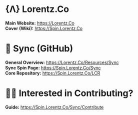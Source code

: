 # {Λ} Lorentz.Co   
**Main Website:** https://Lorentz.Co   
**Cover (Wiki):** https://Spin.Lorentz.Co   

# 🔄 Sync (GitHub)    
**General Overview:** https://Lorentz.Co/Resources/Sync   
**Sync Spin Page:** https://Spin.Lorentz.Co/Sync    
**Core Repository:** https://Spin.Lorentz.Co/LCR     

# 👨‍💻 Interested in Contributing?
**Guide:** https://Spin.Lorentz.Co/Sync/Contribute
